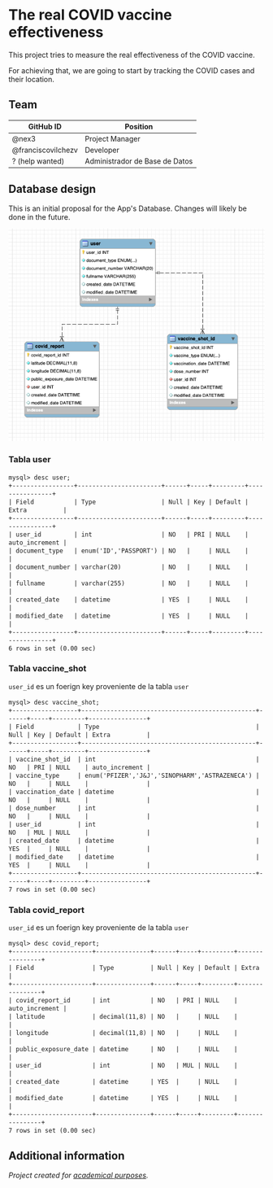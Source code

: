 # The real COVID vaccine effectiveness

This project tries to measure the real effectiveness of the COVID vaccine.

For achieving that, we are going to start by tracking the COVID cases and their location.

## Team

| GitHub ID  | Position |
| ------------- | ------------- |
| @nex3  | Project Manager  |
| @franciscovilchezv  | Developer  |
| ? (help wanted)  | Administrador de Base de Datos  |

## Database design

This is an initial proposal for the App's Database. Changes will likely be done in the future.

![](./bd.png)

### Tabla  user

```
mysql> desc user;
+-----------------+-----------------------+------+-----+---------+----------------+
| Field           | Type                  | Null | Key | Default | Extra          |
+-----------------+-----------------------+------+-----+---------+----------------+
| user_id         | int                   | NO   | PRI | NULL    | auto_increment |
| document_type   | enum('ID','PASSPORT') | NO   |     | NULL    |                |
| document_number | varchar(20)           | NO   |     | NULL    |                |
| fullname        | varchar(255)          | NO   |     | NULL    |                |
| created_date    | datetime              | YES  |     | NULL    |                |
| modified_date   | datetime              | YES  |     | NULL    |                |
+-----------------+-----------------------+------+-----+---------+----------------+
6 rows in set (0.00 sec)
```

### Tabla vaccine_shot

`user_id` es un foerign key proveniente de la tabla `user`

```
mysql> desc vaccine_shot;
+------------------+------------------------------------------------+------+-----+---------+----------------+
| Field            | Type                                           | Null | Key | Default | Extra          |
+------------------+------------------------------------------------+------+-----+---------+----------------+
| vaccine_shot_id  | int                                            | NO   | PRI | NULL    | auto_increment |
| vaccine_type     | enum('PFIZER','J&J','SINOPHARM','ASTRAZENECA') | NO   |     | NULL    |                |
| vaccination_date | datetime                                       | NO   |     | NULL    |                |
| dose_number      | int                                            | NO   |     | NULL    |                |
| user_id          | int                                            | NO   | MUL | NULL    |                |
| created_date     | datetime                                       | YES  |     | NULL    |                |
| modified_date    | datetime                                       | YES  |     | NULL    |                |
+------------------+------------------------------------------------+------+-----+---------+----------------+
7 rows in set (0.00 sec)
```

### Tabla covid_report

`user_id` es un foerign key proveniente de la tabla `user`

```
mysql> desc covid_report;
+----------------------+---------------+------+-----+---------+----------------+
| Field                | Type          | Null | Key | Default | Extra          |
+----------------------+---------------+------+-----+---------+----------------+
| covid_report_id      | int           | NO   | PRI | NULL    | auto_increment |
| latitude             | decimal(11,8) | NO   |     | NULL    |                |
| longitude            | decimal(11,8) | NO   |     | NULL    |                |
| public_exposure_date | datetime      | NO   |     | NULL    |                |
| user_id              | int           | NO   | MUL | NULL    |                |
| created_date         | datetime      | YES  |     | NULL    |                |
| modified_date        | datetime      | YES  |     | NULL    |                |
+----------------------+---------------+------+-----+---------+----------------+
7 rows in set (0.00 sec)
```

## Additional information

*Project created for [academical purposes](https://github.com/franciscovilchezv/platform-based-development/Quizzes/PC1/README.md).*
